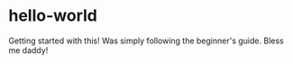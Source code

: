 # hello-world
Getting started with this!
Was simply following the beginner's guide.
Bless me daddy!
